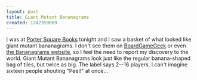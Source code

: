 ```yaml
---
layout: post
title: Giant Mutant Bananagrams
created: 1242359069
---
```

I was at [Porter Square Books](http://www.portersquarebooks.com/) tonight and I saw a basket of what looked like giant mutant bananagrams.  I don't see them on [BoardGameGeek](http://www.boardgamegeek.com/boardgame/27225) or even [the Bananagrams website](http://www.bananagrams-intl.com/index-us.asp), so I feel the need to report my discovery to the world.  Giant Mutant Bananagrams look just like the regular banana-shaped bag of tiles, but twice as big.  The label says 2--16 players.  I can't imagine sixteen people shouting "Peel!" at once...
